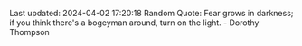 Last updated: 2024-04-02 17:20:18
Random Quote: Fear grows in darkness; if you think there's a bogeyman around, turn on the light. - Dorothy Thompson
